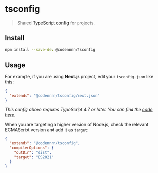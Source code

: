 # tsconfig

> Shared [TypeScript config](https://www.typescriptlang.org/docs/handbook/tsconfig-json.html) for projects.

## Install

```sh
npm install --save-dev @codennnn/tsconfig
```

## Usage

For example, if you are using **Next.js** project, edit your `tsconfig.json` like this:

```json
{
  "extends": "@codennnn/tsconfig/next.json"
}
```

_This config above requires TypeScript 4.7 or later. You can find the [code here](./next.json)._

When you are targeting a higher version of Node.js, check the relevant ECMAScript version and add it as `target`:

```json
{
  "extends": "@codennnn/tsconfig",
  "compilerOptions": {
    "outDir": "dist",
    "target": "ES2021"
  }
}
```

